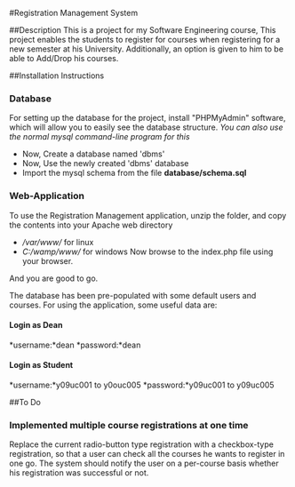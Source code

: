 #Registration Management System

##Description
This is a project for my Software Engineering course, 
This project enables the students to register for courses
when registering for a new semester at his University.
Additionally, an option is given to him to be able to 
Add/Drop his courses.


##Installation Instructions
### Database 
For setting up the database for the project,
install "PHPMyAdmin" software, which will allow you to
easily see the database structure.
*You can also use the normal mysql command-line program for this*

* Now, Create a database named 'dbms'
* Now, Use the newly created 'dbms' database
* Import the mysql schema from the file **database/schema.sql**

### Web-Application
To use the Registration Management application, unzip the folder, and 
copy the contents into your Apache web directory
* */var/www/* for linux
* *C:/wamp/www/* for windows
Now browse to the index.php file using your browser.

And you are good to go.

The database has been pre-populated with some default users and courses.
For using the application, some useful data are:

#### Login as Dean
*username:*dean
*password:*dean

#### Login as Student
*username:*y09uc001 to y0ouc005
*password:*y09uc001 to y09uc005


##To Do
### Implemented multiple course registrations at one time
Replace the current radio-button type registration with a checkbox-type 
registration, so that a user can check all the courses he wants to register
in one go. The system should notify the user on a per-course basis whether 
his registration was successful or not.
